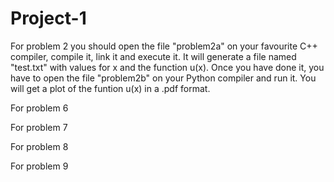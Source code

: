 # Project-1
For problem 2 you should open the file "problem2a" on your favourite C++ compiler, compile it, link it and execute it. It will generate a file named "test.txt" with values for x and the function u(x). Once you have done it, you have to open the file "problem2b" on your Python compiler and run it. You will get a plot of the funtion u(x) in a .pdf format.

For problem 6

For problem 7

For problem 8

For problem 9

